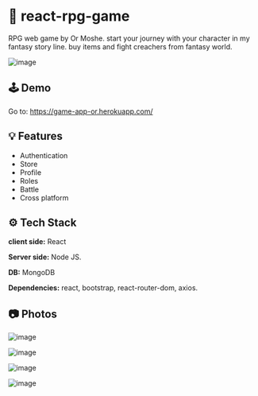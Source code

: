 
# 📱 react-rpg-game

RPG web game by Or Moshe.
start your journey with your character in my fantasy story line.
buy items and fight creachers from fantasy world.

![image](https://i.postimg.cc/pTQQ7SsV/1.png)

## 🕹 Demo

Go to: https://game-app-or.herokuapp.com/

## 💡 Features

- Authentication
- Store
- Profile
- Roles
- Battle
- Cross platform


## ⚙️ Tech Stack

**client side:** React

**Server side:** Node JS.

**DB:** MongoDB

**Dependencies:** react, bootstrap, react-router-dom, axios.

## 📷 Photos

![image](https://i.postimg.cc/pTQQ7SsV/1.png)

![image](https://gcdnb.pbrd.co/images/jn8J1Dp4PJS6.png?o=1)

![image](https://gcdnb.pbrd.co/images/QSo12JlGoTrr.png?o=1)

![image](https://gcdnb.pbrd.co/images/dVjSF19ckmVI.png?o=1)
